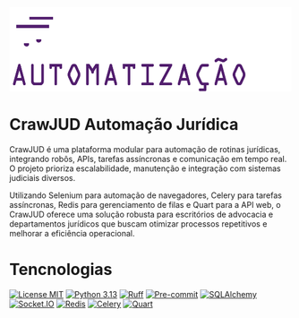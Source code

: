 <div align="center"><img src="./crawjud/logo.png" alt="" height="150"></div>

# CrawJUD Automação Jurídica

CrawJUD é uma plataforma modular para automação de rotinas jurídicas, integrando robôs,
APIs, tarefas assíncronas e comunicação em tempo real. O projeto prioriza escalabilidade,
manutenção e integração com sistemas judiciais diversos.

Utilizando Selenium para automação de navegadores, Celery para tarefas assíncronas, Redis
para gerenciamento de filas e Quart para a API web, o CrawJUD oferece uma solução robusta
para escritórios de advocacia e departamentos jurídicos que buscam otimizar processos
repetitivos e melhorar a eficiência operacional.

# Tencnologias

[![License MIT](https://img.shields.io/badge/licence-MIT-blue.svg?style=for-the-badge)](./LICENSE)
[![Python 3.13](https://shields.io/badge/python-3.13%20-green?style=for-the-badge&logo=python)](https://python.org/downloads/release/python-3132/)
[![Ruff](https://img.shields.io/endpoint?url=https://raw.githubusercontent.com/astral-sh/ruff/main/assets/badge/v2.json&style=for-the-badge)](https://github.com/astral-sh/ruff)
[![Pre-commit](https://img.shields.io/badge/pre--commit-enabled-brightgreen?style=for-the-badge&logo=pre-commit)](https://github.com/pre-commit/pre-commit)
[![SQLAlchemy](https://img.shields.io/badge/SQLAlchemy-306998?style=for-the-badge&logo=python&logoColor=white)](https://www.sqlalchemy.org/)
[![Socket.IO](https://img.shields.io/badge/Socket.IO-010101?style=for-the-badge&logo=socket.io&logoColor=white)](https://socket.io/)
[![Redis](https://img.shields.io/badge/Redis-DC382D?style=for-the-badge&logo=redis&logoColor=white)](https://redis.io/)
[![Celery](https://img.shields.io/badge/celery-%23a9cc54.svg?style=for-the-badge&logo=celery&logoColor=ddf4a4)](https://docs.celeryq.dev/en/stable/#)
[![Quart](https://img.shields.io/badge/Quart-8A2BE2?style=for-the-badge)](https://quart.palletsprojects.com/en/stable/)
